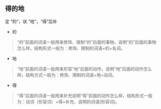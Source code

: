 
## 得的地
 定 “的”，状 “地”，“得”后补

  + 的
  > “的”前面的词语一般用来修饰、限制“的”后面的事物，说明“的”后面的事物怎么样。结构形式一般为：修饰、限制的词语+的+名词。

  + 地
  > “地”前面的词语一般用来形容“地”后面的动作，说明“地”后面的动作怎么样。结构方式一般为：修饰、限制的词语+地+动词。

  + 得
  > “得”后面的词语一般用来补充说明“得”前面的动作怎么样，结构形式一般为：动词（形容词）+得+补充、说明的词语(形容词)。
